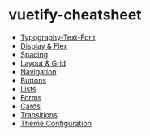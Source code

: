 # vuetify-cheatsheet

- [Typography-Text-Font](https://github.com/Adamskoullos/vuetify-cheatsheet/blob/main/text-font-typography.md)
- [Display & Flex](https://github.com/Adamskoullos/vuetify-cheatsheet/blob/main/flex.md)
- [Spacing](https://github.com/Adamskoullos/vuetify-cheatsheet/blob/main/spacing.md)
- [Layout & Grid](https://github.com/Adamskoullos/vuetify-cheatsheet/blob/main/grid.md)
- [Navigation](https://github.com/Adamskoullos/vuetify-cheatsheet/blob/main/nav.md)
- [Buttons](https://github.com/Adamskoullos/vuetify-cheatsheet/blob/main/buttons.md)
- [Lists]()
- [Forms]()
- [Cards]()
- [Transitions]()
- [Theme Configuration]()
